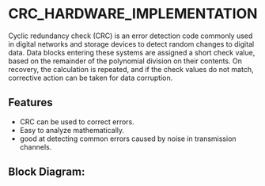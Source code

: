 # CRC_HARDWARE_IMPLEMENTATION

Cyclic redundancy check (CRC) is an error detection code commonly used in digital networks 
and storage devices to detect random changes to digital data. Data blocks entering these 
systems are assigned a short check value, based on the remainder of the polynomial division on 
their contents. On recovery, the calculation is repeated, and if the check values do not match, 
corrective action can be taken for data corruption.


## Features

- CRC can be used to correct errors.
- Easy to analyze mathematically.
- good at detecting common errors caused by noise in transmission channels.



## Block Diagram:
